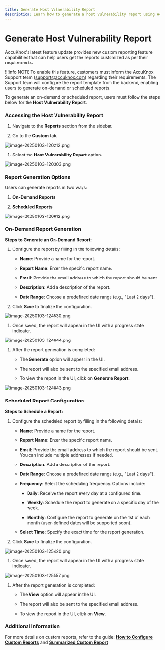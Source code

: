 ```yaml
---
title: Generate Host Vulnerability Report
description: Learn how to generate a host vulnerability report using AccuKnox and get insights into the security posture of your hosts and vulnerabilities.
---
```


# Generate Host Vulnerability Report

AccuKnox's latest feature update provides new custom reporting feature capabilities that can help users get the reports customized as per their requirements.

!!!info NOTE
    To enable this feature, customers must inform the AccuKnox Support team (<support@accuknox.com>) regarding their requirements. The Support team will configure the report template from the backend, enabling users to generate on-demand or scheduled reports.

To generate an on-demand or scheduled report, users must follow the steps below for the **Host Vulnerability Report**.

### Accessing the Host Vulnerability Report

1. Navigate to the **Reports** section from the sidebar.

2. Go to the **Custom** tab.

![image-20250103-120212.png](./images/vm-host-scan-report/1.png)

1. Select the **Host Vulnerability Report** option.

![image-20250103-120303.png](./images/vm-host-scan-report/2.png)

### Report Generation Options

Users can generate reports in two ways:

1. **On-Demand Reports**

2. **Scheduled Reports**

![image-20250103-120612.png](./images/vm-host-scan-report/3.png)

### On-Demand Report Generation

**Steps to Generate an On-Demand Report:**

1. Configure the report by filling in the following details:

    - **Name**: Provide a name for the report.

    - **Report Name**: Enter the specific report name.

    - **Email**: Provide the email address to which the report should be sent.

    - **Description**: Add a description of the report.

    - **Date Range**: Choose a predefined date range (e.g., "Last 2 days").

2. Click **Save** to finalize the configuration.

![image-20250103-124530.png](./images/vm-host-scan-report/4.png)

1. Once saved, the report will appear in the UI with a progress state indicator.

![image-20250103-124644.png](./images/vm-host-scan-report/5.png)

1. After the report generation is completed:

    - The **Generate** option will appear in the UI.

    - The report will also be sent to the specified email address.

    - To view the report in the UI, click on **Generate Report**.

![image-20250103-124843.png](./images/vm-host-scan-report/6.png)

### Scheduled Report Configuration

**Steps to Schedule a Report:**

1. Configure the scheduled report by filling in the following details:

    - **Name**: Provide a name for the report.

    - **Report Name**: Enter the specific report name.

    - **Email**: Provide the email address to which the report should be sent. You can include multiple addresses if needed.

    - **Description**: Add a description of the report.

    - **Date Range**: Choose a predefined date range (e.g., "Last 2 days").

    - **Frequency**: Select the scheduling frequency. Options include:

        - **Daily**: Receive the report every day at a configured time.

        - **Weekly**: Schedule the report to generate on a specific day of the week.

        - **Monthly**: Configure the report to generate on the 1st of each month (user-defined dates will be supported soon).

    - **Select Time**: Specify the exact time for the report generation.

2. Click **Save** to finalize the configuration.

![image-20250103-125420.png](./images/vm-host-scan-report/7.png)

1. Once saved, the report will appear in the UI with a progress state indicator.

![image-20250103-125557.png](./images/vm-host-scan-report/8.png)

1. After the report generation is completed:

    - The **View** option will appear in the UI.

    - The report will also be sent to the specified email address.

    - To view the report in the UI, click on **View**.

### Additional Information

For more details on custom reports, refer to the guide: [**How to Configure Custom Reports**](https://help.accuknox.com/how-to/custom-reports/ "https://help.accuknox.com/how-to/custom-reports/") and [**Summarized Custom Report**](https://help.accuknox.com/how-to/summarized-custom-reports/ "https://help.accuknox.com/how-to/summarized-custom-reports/")

